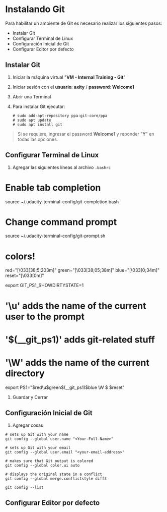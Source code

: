 # Instalando Git
Para habilitar un ambiente de Git es necesario realizar los siguientes pasos:

 - Instalar Git
 - Configurar Terminal de Linux
 - Configuración Inicial de Git
 - Configurar Editor por defecto

## Instalar Git
 1. Iniciar la máquina virtual "**VM - Internal Training - Git**"
 2. Iniciar sesión con el **usuario**: **axity** / **password**: **Welcome1**
 3. Abrir una Terminal
 4. Para instalar Git ejecutar:

        # sudo add-apt-repository ppa:git-core/ppa
        # sudo apt update
        # sudo apt install git
    

> Si se requiere, ingresar el password **Welcome1** y reponder "**Y**" en todas las opciones.

## Configurar Terminal de Linux

1. Agregar las siguientes líneas al archivo `.bashrc`

# Enable tab completion
source ~/.udacity-terminal-config/git-completion.bash

# Change command prompt
source ~/.udacity-terminal-config/git-prompt.sh

# colors!
red="\[\033[38;5;203m\]"
green="\[\033[38;05;38m\]"
blue="\[\033[0;34m\]"
reset="\[\033[0m\]"

export GIT_PS1_SHOWDIRTYSTATE=1

# '\u' adds the name of the current user to the prompt
# '\$(__git_ps1)' adds git-related stuff
# '\W' adds the name of the current directory
export PS1="$red\u$green\$(__git_ps1)$blue \W
$ $reset"

1. Guardar y Cerrar

## Configuración Inicial de Git

1. Agregar cosas
```
# sets up Git with your name
git config --global user.name "<Your-Full-Name>"

# sets up Git with your email
git config --global user.email "<your-email-address>"

# makes sure that Git output is colored
git config --global color.ui auto

# displays the original state in a conflict
git config --global merge.conflictstyle diff3

git config --list
```

## Configurar Editor por defecto

<!--stackedit_data:
eyJoaXN0b3J5IjpbOTQyNDY4MDgwLC0xMDA3MjgxMDQzLC0zOD
M5MzA0NSwtMjEwMTEyNjMwNyw3NzM5NDEzMDUsODA0MDYzODU3
LDE4MzYyMzcwMiw5MDMzMDI5OTgsLTcxNzIzNjcxMywtMzA0MT
I2MzE4LDE5NjgwNzE4MzQsLTE5Mzg3MjU2NzEsMzU5NjczNDYs
NzMwOTk4MTE2XX0=
-->
